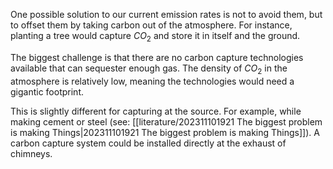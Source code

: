 One possible solution to our current emission rates is not to avoid them, but to offset them by taking carbon out of the atmosphere. For instance, planting a tree would capture $CO_2$ and store it in itself and the ground. 

The biggest challenge is that there are no carbon capture technologies available that can sequester enough gas. The density of $CO_2$ in the atmosphere is relatively low, meaning the technologies would need a gigantic footprint. 

This is slightly different for capturing at the source. For example, while making cement or steel (see: [[literature/202311101921 The biggest problem is making Things|202311101921 The biggest problem is making Things]]). A carbon capture system could be installed directly at the exhaust of chimneys. 